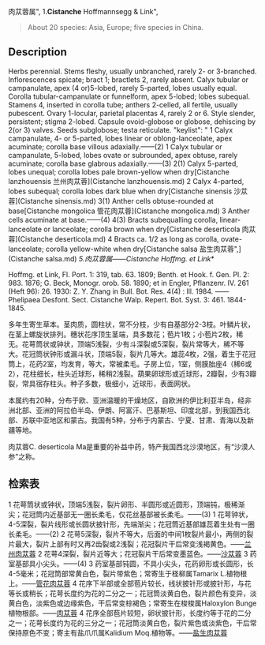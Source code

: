 肉苁蓉属",
1.**Cistanche** Hoffmannsegg & Link",

> About 20 species: Asia, Europe; five species in China.

## Description
Herbs perennial. Stems fleshy, usually unbranched, rarely 2- or 3-branched. Inflorescences spicate; bract 1; bractlets 2, rarely absent. Calyx tubular or campanulate, apex (4 or)5-lobed, rarely 5-parted, lobes usually equal. Corolla tubular-campanulate or funnelform, apex 5-lobed; lobes subequal. Stamens 4, inserted in corolla tube; anthers 2-celled, all fertile, usually pubescent. Ovary 1-locular, parietal placentas 4, rarely 2 or 6. Style slender, persistent; stigma 2-lobed. Capsule ovoid-globose or globose, dehiscing by 2(or 3) valves. Seeds subglobose; testa reticulate.
  "keylist": "
1 Calyx campanulate, 4- or 5-parted, lobes linear or oblong-lanceolate, apex acuminate; corolla base villous adaxially.——(2)
1 Calyx tubular or campanulate, 5-lobed, lobes ovate or subrounded, apex obtuse, rarely acuminate; corolla base  glabrous adaxially.——(3)
2(1) Calyx 5-parted, lobes unequal; corolla lobes pale brown-yellow when dry[Cistanche lanzhouensis 兰州肉苁蓉](Cistanche lanzhouensis.md)
2 Calyx 4-parted, lobes subequal; corolla lobes dark blue when dry[Cistanche sinensis 沙苁蓉](Cistanche sinensis.md)
3(1) Anther cells obtuse-rounded at base[Cistanche mongolica 管花肉苁蓉](Cistanche mongolica.md)
3 Anther cells acuminate at base.——(4)
4(3) Bracts subequalling corolla, linear-lanceolate or lanceolate; corolla brown when dry[Cistanche deserticola 肉苁蓉](Cistanche deserticola.md)
4 Bracts ca. 1/2 as long as corolla, ovate-lanceolate; corolla yellow-white when dry[Cistanche salsa 盐生肉苁蓉",](Cistanche salsa.md)
**5.肉苁蓉属*——Cistanche Hoffmg. et Link**

Hoffmg. et Link, Fl. Port. 1: 319, tab. 63. 1809; Benth. et Hook. f. Gen. Pl. 2: 983. 1876; G. Beck, Monogr. orob. 58. 1890; et in Engler, Pflanzenr. IV. 261 (Heft 96): 26. 1930: Z. Y. Zhang in Bull. Bot. Res. 4(4) : lll. 1984. ——Phelipaea Desfont. Sect. Cistanche Walp. Repert. Bot. Syst. 3: 461. 1844-1845.

多年生寄生草本。茎肉质，圆柱状，常不分枝，少有自基部分2-3枝。叶鳞片状，在茎上螺旋状排列。穗状花序顶生茎端，具多数花；苞片1枚；小苞片2枚，稀无。花萼筒状或钟状，顶端5浅裂，少有斗深裂或5深裂，裂片常等大，稀不等大。花冠筒状钟形或漏斗状，顶端5裂，裂片几等大。雄蕊4枚，2强，着生于花冠筒上，花药2室，均发育，等大，常被柔毛。子房上位，1室，侧膜胎座4（稀6或2），花柱细长，柱头近球形，稀稍2浅裂。葫果卵球形或近球形，2瓣裂，少有3瓣裂，常具宿存柱头。种子多数，极细小，近球形，表面网状。

本属约有20种，分布于欧、亚洲温暖的干燥地区，自欧洲的伊比利亚半岛，经非洲北部、亚洲的阿拉伯半岛、伊朗、阿富汗、巴基斯坦、印度北部，到我国西北部、苏联中亚地区和蒙古。我国有5种，分布于内蒙古、宁夏、甘肃、青海以及新疆等地。

肉苁蓉C. deserticola Ma是重要的补益中药，特产我国西北沙漠地区，有“沙漠人参”之称。

## 检索表

1 花萼筒状或钟状，顶端5浅裂，裂片卵形、半圆形或近圆形，顶端钝，极稀渐尖；花冠筒内近基部无一圈长柔毛，仅花丝基部被长柔毛。——(3)
1 花萼钟状，4-5深裂，裂片线形或长圆状披针形，先端渐尖；花冠筒近基部雄蕊着生处有一圈长柔毛。——(2)
2 花萼5深裂，裂片不等大，后面的中间1枚裂片最小，两侧的裂片最大，裂片上部有时又再2齿裂或2浅裂；花冠裂片干后常变浅褐黄色。——[兰州肉苁蓉](Cistanche%20lanzhouensis.md)
2 花萼4深裂，裂片近等大；花冠裂片干后常变墨蓝色。——[沙苁蓉](Cistanche%20sinensis.md)
3 药室基部具小尖头。——(4)
3 药室基部钝圆，不具小尖头，花药卵形或长圆形，长4-5毫米；花冠筒部常黄白色，裂片带紫色；常寄生于柽柳属Tamarix L.植物根上。——[管花肉苁蓉](Cistanche%20tubulosa.md)
4 花序下半部或全部苞片较长，线状披针形或披针形，与花等长或稍长；花萼长度约为花的二分之一；花冠筒淡黄白色，裂片颜色有变异，淡黄白色，淡紫色或边缘紫色，干后常变棕褐色；常寄生在梭梭属Haloxylon Bunge植物根部。——[肉苁蓉](Cistanche%20deserticola.md)
4 花序全部苞片较短，卵状披针形，长度约等于花的二分之一；花萼长度约为花的三分之一；花冠筒淡黄白色，裂片紫色或淡紫色，干后常保持原色不变；寄主有盐爪爪属Kalidium Moq.植物等。——[盐生肉苁蓉](Cistanche%20salsa.md)
